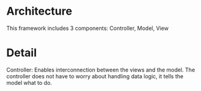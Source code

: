 # Architecture
This framework includes 3 components: Controller, Model, View

# Detail

Controller:
Enables interconnection between the views and the model.
The controller does not have to worry about handling data logic, it tells the model what to do.

